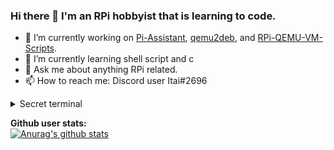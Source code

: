 ### Hi there 👋 I'm an RPi hobbyist that is learning to code.


<!--
**Itai-Nelken/Itai-Nelken** is a ✨ _special_ ✨ repository because its `README.md` (this file) appears on your GitHub profile.

Here are some ideas to get you started:
- 🔭 I’m currently working on random RPI projects, mainly on creating a [guide](https://bit.ly/ubuntu-pi-fixes) for                           Ubuntu on RPi with fixes and apps that need a bit of tinkering to get working. and on [compiling Etcher for armhf/arm64](https://github.com/Itai-Nelken/Etcher-arm-32-64) each time a new version is out for [pi-apps](https://github.com/botspot/pi-apps/).
-->
- 🔭 I’m currently working on [Pi-Assistant](https://github.com/Itai-Nelken/Pi-Assistant), [qemu2deb](https://github.com/Itai-Nelken/qemu2deb-RPi), and [RPi-QEMU-VM-Scripts](https://github.com/Itai-Nelken/RPi-QEMU-VM-scripts).
- 🌱 I’m currently learning shell script and c
- 💬 Ask me about anything RPi related.
- 📫 How to reach me: Discord user Itai#2696

<details>
<summary> Secret terminal </summary>

### How I learnt to code (sort of)
```
$ ./Itai -p --load-brain
loading brain...
turning it on...
brain: attempting to load python skills...
brain: FATAL ERROR: python skills are missing! can't run brain with -p flag!
$ ./Itai -c --load-brain
loading brain...
turning it on...
brain: attempting to load c skills...
brain: FATAL ERROR: c skills are incomplete and corrupted! stop copying and start learning Itai!!
$ ./Itai -b --load-brain
loading brain...
turning it on...
brain: attempting to load bash skills... WARNING: brain might malfunction becasue of mediocre bash skills!
SUCCESS! - brain partialy on
$ ./Itai --load-brain
loading brain...
turning it on...
brain: no coding skills selected!
SUCCESS! - brain on but doesn't have skills!
$ ./Itai install --skills bash
searching for skill 'bash'...
found skill 'bash'...
installing skill 'bash'...
0%[###############################]100%
SUCCESS! - installed skill bash!
$./Itai -b --load brain
loading brain...
turning it on...
brain: attempting to load bash skills...
SUCCESS! - your bash scripts are getting better every day!
$ ./Itai install --skills python
searching for skill 'python'...
ERROR: skill 'python' not found, trying again...
WARNING: skill 'python' in repository 'Itai' isn't complete!
installing skill 'python'...
0%[###############################]100%
SUCCESS! - installed skill python!
$ ./Itai -p --load-brain
loading brain...
turning it on...
brain: attempting to load python skills...
brain: FATAL ERROR: python skills are incomplete and corrupted! stop copying and start learning Itai!!
$./Itai install --skills c
searching for skill 'c'...
installing skill 'c'...
0%[###############################]100%
SUCCESS! - installed skill c!
$ ./Itai -c --load-brain
loading brain...
turning it on...
brain: attempting to load c skills...
SUCCESS! - you are getting better at c every every day!
$
```
</details>

<b>Github user stats:</b><br>
[![Anurag's github stats](https://github-readme-stats.vercel.app/api?username=Itai-Nelken&theme=dark&show_icons=true)](https://github.com/anuraghazra/github-readme-stats)
<!--
[![Top Langs](https://github-readme-stats.vercel.app/api/top-langs/?username=Itai-Nelken)](https://github.com/anuraghazra/github-readme-stats)
-->
<!--
- 👯 I’m looking to collaborate on ...
- 🤔 I’m looking for help with ...
- 😄 Pronouns: ...
- ⚡ Fun fact: ...
-->
